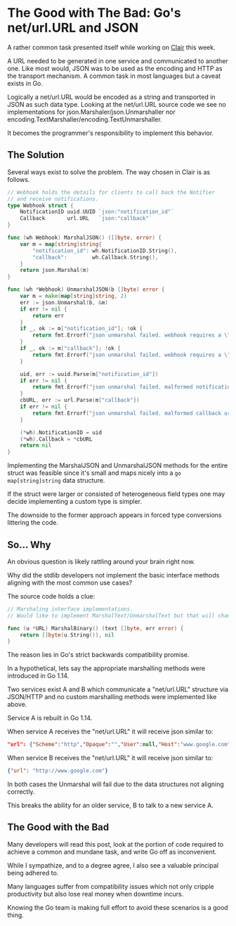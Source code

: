 # The Good with The Bad: Go's net/url.URL and JSON

A rather common task presented itself while working on [Clair](https://github.com/quay/clair) this week.

A URL needed to be generated in one service and communicated to another one.
Like most would, JSON was to be used as the encoding and HTTP as the transport mechanism.
A common task in most languages but a caveat exists in Go.

Logically a net/url.URL would be encoded as a string and transported in JSON as such data type.
Looking at the net/url.URL source code we see no implementations for json.Marshaler/json.Unmarshaller nor encoding.TextMarshaller/encoding.TextUnmarshaller.

It becomes the programmer's responsibility to implement this behavior.

## The Solution

Several ways exist to solve the problem.
The way chosen in Clair is as follows.

```go
// Webhook holds the details for clients to call back the Notifier
// and receive notifications.
type Webhook struct {
	NotificationID uuid.UUID `json:"notification_id"`
	Callback       url.URL   `json:"callback"`
}

func (wh Webhook) MarshalJSON() ([]byte, error) {
	var m = map[string]string{
		"notification_id": wh.NotificationID.String(),
		"callback":        wh.Callback.String(),
	}
	return json.Marshal(m)
}

func (wh *Webhook) UnmarshalJSON(b []byte) error {
	var m = make(map[string]string, 2)
	err := json.Unmarshal(b, &m)
	if err != nil {
		return err
	}
	if _, ok := m["notification_id"]; !ok {
		return fmt.Errorf("json unmarshal failed. webhook requires a \"notificaiton_id\" field")
	}
	if _, ok := m["callback"]; !ok {
		return fmt.Errorf("json unmarshal failed. webhook requires a \"callback\" field")
	}

	uid, err := uuid.Parse(m["notification_id"])
	if err != nil {
		return fmt.Errorf("json unmarshal failed. malformed notification uuid: %v", err)
	}
	cbURL, err := url.Parse(m["callback"])
	if err != nil {
		return fmt.Errorf("json unmarshal failed. malformed callback url: %v", err)
	}

	(*wh).NotificationID = uid
	(*wh).Callback = *cbURL
	return nil
}
```

Implementing the MarshalJSON and UnmarshalJSON methods for the entire struct was feasible since it's small and maps nicely into a `go map[string]string` data structure.

If the struct were larger or consisted of heterogeneous field types one may decide implementing a custom type is simpler.

The downside to the former approach appears in forced type conversions littering the code.

## So... Why

An obvious question is likely rattling around your brain right now.

Why did the stdlib developers not implement the basic interface methods aligning with the most common use cases?

The source code holds a clue:
```go
// Marshaling interface implementations.
// Would like to implement MarshalText/UnmarshalText but that will change the JSON representation of URLs.

func (u *URL) MarshalBinary() (text []byte, err error) {
    return []byte(u.String()), nil
}
```

The reason lies in Go's strict backwards compatibility promise.

In a hypothetical, lets say the appropriate marshalling methods were introduced in Go 1.14.

Two services exist A and B which communicate a "net/url.URL" structure via JSON/HTTP and no custom marshalling methods were implemented like above.

Service A is rebuilt in Go 1.14.

When service A receives the "net/url.URL" it will receive json similar to:
```json
"url": {"Scheme":"http","Opaque":"","User":null,"Host":"www.google.com","Path":"","RawPath":"","ForceQuery":false,"RawQuery":"","Fragment":""}
```

When service B receives the "net/url.URL" it will receive json similar to:
```json
{"url": "http://www.google.com"}
```

In both cases the Unmarshal will fail due to the data structures not aligning correctly.

This breaks the ability for an older service, B to talk to a new service A.

## The Good with the Bad

Many developers will read this post, look at the portion of code required to achieve a common and mundane task, and write Go off as inconvenient.

While I sympathize, and to a degree agree, I also see a valuable principal being adhered to.

Many languages suffer from compatibility issues which not only cripple productivity but also lose real money when downtime incurs.

Knowing the Go team is making full effort to avoid these scenarios is a good thing.
